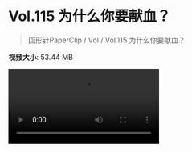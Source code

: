 # Vol.115 为什么你要献血？

> 回形针PaperClip / Vol / Vol.115 为什么你要献血？

**视频大小**: 53.44 MB

<div class="video"><video src="https://file.hsyhx.top/archive/PaperClip/Vol/115.mp4" controls preload>🤔 您的浏览器不支持 video 标签</video></div>